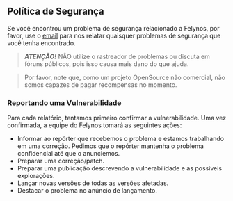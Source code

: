 ## Política de Segurança

Se você encontrou um problema de segurança relacionado a Felynos, por favor, use o [email](mailto:luizcmarin@gmail.com) para nos relatar quaisquer problemas de segurança que você tenha encontrado.

> ***ATENÇÃO!*** NÃO utilize o rastreador de problemas ou discuta em fóruns públicos, pois isso causa mais dano do que ajuda.

> Por favor, note que, como um projeto OpenSource não comercial, não somos capazes de pagar recompensas no momento.

### Reportando uma Vulnerabilidade

Para cada relatório, tentamos primeiro confirmar a vulnerabilidade.
Uma vez confirmada, a equipe do Felynos tomará as seguintes ações:

* Informar ao repórter que recebemos o problema e estamos trabalhando em uma correção. Pedimos que o repórter mantenha o problema confidencial até que o anunciemos.
* Preparar uma correção/patch.
* Preparar uma publicação descrevendo a vulnerabilidade e as possíveis explorações.
* Lançar novas versões de todas as versões afetadas.
* Destacar o problema no anúncio de lançamento.
